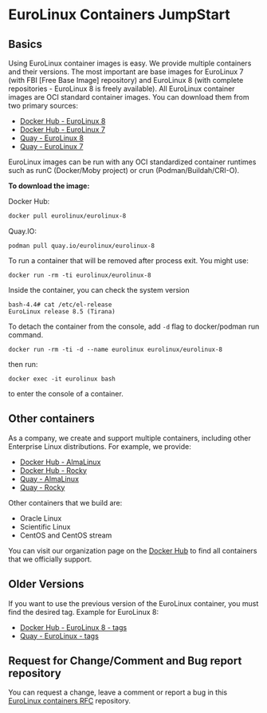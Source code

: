 # EuroLinux Containers JumpStart

## Basics

Using EuroLinux container images is easy. We provide multiple containers and
their versions. The most important are base images for EuroLinux 7 (with FBI
[Free Base Image] repository) and EuroLinux 8 (with complete repositories -
EuroLinux 8 is freely available). All EuroLinux container images are OCI
standard container images. You can download them from two primary sources:

- [Docker Hub - EuroLinux 8](https://hub.docker.com/r/eurolinux/eurolinux-8)
- [Docker Hub - EuroLinux 7](https://hub.docker.com/r/eurolinux/eurolinux-7)
- [Quay - EuroLinux 8](https://quay.io/repository/eurolinux/eurolinux-8)
- [Quay - EuroLinux 7](https://quay.io/repository/eurolinux/eurolinux-7)


EuroLinux images can be run with any OCI standardized container runtimes such
as runC (Docker/Moby project) or crun (Podman/Buildah/CRI-O).


**To download the image:**

Docker Hub:
``` bash
docker pull eurolinux/eurolinux-8
```

Quay.IO:
```
podman pull quay.io/eurolinux/eurolinux-8
```

To run a container that will be removed after process exit. You might use:
```
docker run -rm -ti eurolinux/eurolinux-8
```

Inside the container, you can check the system version
```
bash-4.4# cat /etc/el-release
EuroLinux release 8.5 (Tirana)
```

To detach the container from the console, add `-d` flag to docker/podman run command.

```
docker run -rm -ti -d --name eurolinux eurolinux/eurolinux-8
```
then run:
```
docker exec -it eurolinux bash
```
to enter the console of a container.

## Other containers

As a company, we create and support multiple containers, including other
Enterprise Linux distributions. For example, we provide:

- [Docker Hub - AlmaLinux](https://hub.docker.com/r/eurolinux/almalinux-8)
- [Docker Hub - Rocky](https://hub.docker.com/r/eurolinux/rocky-8)
- [Quay - AlmaLinux](https://quay.io/repository/eurolinux/almalinux-8)
- [Quay - Rocky](https://quay.io/repository/eurolinux/rocky-8)

Other containers that we build are:

- Oracle Linux
- Scientific Linux
- CentOS and CentOS stream

You can visit our organization page on the [Docker
Hub](https://hub.docker.com/u/eurolinux) to find all containers that we
officially support.

## Older Versions

If you want to use the previous version of the EuroLinux container, you must
find the desired tag. Example for EuroLinux 8:

- [Docker Hub - EuroLinux 8 - tags](https://hub.docker.com/r/eurolinux/eurolinux-8/tags)
- [Quay - EuroLinux  - tags](https://quay.io/repository/eurolinux/eurolinux-8?tab=tags)

## Request for Change/Comment and Bug report repository

You can request a change, leave a comment or report a bug in this [EuroLinux
containers RFC](https://github.com/EuroLinux/containers-rfc) repository.

